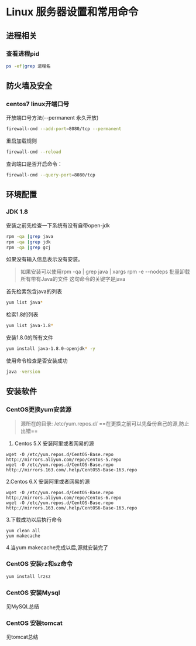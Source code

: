 # Linux 服务器设置和常用命令

## 进程相关

### 查看进程pid

```bash
ps -ef|grep 进程名
```

## 防火墙及安全

### centos7 linux开端口号

开放端口号方法(--permanent 永久开放)

```bash
firewall-cmd --add-port=8080/tcp --permanent
```

重启加载规则

```bash
firewall-cmd --reload
```

查询端口是否开启命令：

```bash
firewall-cmd --query-port=8080/tcp
```

## 环境配置

### JDK 1.8

安装之前先检查一下系统有没有自带open-jdk

  ```bash
  rpm -qa |grep java
  rpm -qa |grep jdk
  rpm -qa |grep gcj
  ```

如果没有输入信息表示没有安装。

> 如果安装可以使用rpm -qa | grep java | xargs rpm -e --nodeps 批量卸载所有带有Java的文件  这句命令的关键字是java

首先检索包含java的列表

```bash
yum list java*
```

检索1.8的列表

```bash
yum list java-1.8*
```

安装1.8.0的所有文件

```bash
yum install java-1.8.0-openjdk* -y
```

使用命令检查是否安装成功

```bash
java -version
```

## 安装软件

### CentOS更换yum安装源

> 源所在的目录:     /etc/yum.repos.d/    ==在更换之前可以先备份自己的源,防止出错==

1. Centos 5.X 安装阿里或者网易的源

  ``` linux
  wget -O /etc/yum.repos.d/CentOS-Base.repo http://mirrors.aliyun.com/repo/Centos-5.repo
  wget -O /etc/yum.repos.d/CentOS-Base.repo http://mirrors.163.com/.help/CentOS5-Base-163.repo
  ```

2.Centos 6.X 安装阿里或者网易的源

  ``` linux
  wget -O /etc/yum.repos.d/CentOS-Base.repo http://mirrors.aliyun.com/repo/Centos-6.repo
  wget -O /etc/yum.repos.d/CentOS-Base.repo http://mirrors.163.com/.help/CentOS6-Base-163.repo
  ```

3.下载成功以后执行命令

  ``` linux
  yum clean all
  yum makecache
  ```

4.当yum makecache完成以后,源就安装完了

### CentOS 安装rz和sz命令

  ```bash
  yum install lrzsz
  ```

### CentOS 安装Mysql

  见MySQL总结

### CentOS 安装tomcat

  见tomcat总结
